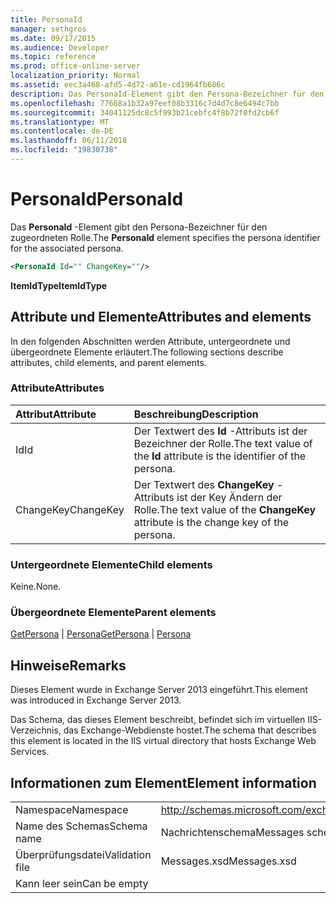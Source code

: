 ```yaml
---
title: PersonaId
manager: sethgros
ms.date: 09/17/2015
ms.audience: Developer
ms.topic: reference
ms.prod: office-online-server
localization_priority: Normal
ms.assetid: eec3a468-afd5-4d72-a61e-cd1964fb686c
description: Das PersonaId-Element gibt den Persona-Bezeichner für den zugeordneten Rolle.
ms.openlocfilehash: 77668a1b32a97eef08b3316c7d4d7c8e6494c7bb
ms.sourcegitcommit: 34041125dc8c5f993b21cebfc4f8b72f0fd2cb6f
ms.translationtype: MT
ms.contentlocale: de-DE
ms.lasthandoff: 06/11/2018
ms.locfileid: "19830738"
---
```

# <a name="personaid"></a><span data-ttu-id="12710-103">PersonaId</span><span class="sxs-lookup"><span data-stu-id="12710-103">PersonaId</span></span>

<span data-ttu-id="12710-104">Das **PersonaId** -Element gibt den Persona-Bezeichner für den zugeordneten Rolle.</span><span class="sxs-lookup"><span data-stu-id="12710-104">The **PersonaId** element specifies the persona identifier for the associated persona.</span></span> 
  
```XML
<PersonaId Id="" ChangeKey=""/>
```

 <span data-ttu-id="12710-105">**ItemIdType**</span><span class="sxs-lookup"><span data-stu-id="12710-105">**ItemIdType**</span></span>
## <a name="attributes-and-elements"></a><span data-ttu-id="12710-106">Attribute und Elemente</span><span class="sxs-lookup"><span data-stu-id="12710-106">Attributes and elements</span></span>

<span data-ttu-id="12710-107">In den folgenden Abschnitten werden Attribute, untergeordnete und übergeordnete Elemente erläutert.</span><span class="sxs-lookup"><span data-stu-id="12710-107">The following sections describe attributes, child elements, and parent elements.</span></span>
  
### <a name="attributes"></a><span data-ttu-id="12710-108">Attribute</span><span class="sxs-lookup"><span data-stu-id="12710-108">Attributes</span></span>

|<span data-ttu-id="12710-109">**Attribut**</span><span class="sxs-lookup"><span data-stu-id="12710-109">**Attribute**</span></span>|<span data-ttu-id="12710-110">**Beschreibung**</span><span class="sxs-lookup"><span data-stu-id="12710-110">**Description**</span></span>|
|:-----|:-----|
|<span data-ttu-id="12710-111">Id</span><span class="sxs-lookup"><span data-stu-id="12710-111">Id</span></span>  <br/> |<span data-ttu-id="12710-112">Der Textwert des **Id** -Attributs ist der Bezeichner der Rolle.</span><span class="sxs-lookup"><span data-stu-id="12710-112">The text value of the **Id** attribute is the identifier of the persona.</span></span>  <br/> |
|<span data-ttu-id="12710-113">ChangeKey</span><span class="sxs-lookup"><span data-stu-id="12710-113">ChangeKey</span></span>  <br/> |<span data-ttu-id="12710-114">Der Textwert des **ChangeKey** -Attributs ist der Key Ändern der Rolle.</span><span class="sxs-lookup"><span data-stu-id="12710-114">The text value of the **ChangeKey** attribute is the change key of the persona.</span></span>  <br/> |
   
### <a name="child-elements"></a><span data-ttu-id="12710-115">Untergeordnete Elemente</span><span class="sxs-lookup"><span data-stu-id="12710-115">Child elements</span></span>

<span data-ttu-id="12710-116">Keine.</span><span class="sxs-lookup"><span data-stu-id="12710-116">None.</span></span>
  
### <a name="parent-elements"></a><span data-ttu-id="12710-117">Übergeordnete Elemente</span><span class="sxs-lookup"><span data-stu-id="12710-117">Parent elements</span></span>

<span data-ttu-id="12710-118">[GetPersona](getpersona.md) | [Persona](persona.md)</span><span class="sxs-lookup"><span data-stu-id="12710-118">[GetPersona](getpersona.md) | [Persona](persona.md)</span></span>
  
## <a name="remarks"></a><span data-ttu-id="12710-119">Hinweise</span><span class="sxs-lookup"><span data-stu-id="12710-119">Remarks</span></span>

<span data-ttu-id="12710-120">Dieses Element wurde in Exchange Server 2013 eingeführt.</span><span class="sxs-lookup"><span data-stu-id="12710-120">This element was introduced in Exchange Server 2013.</span></span>
  
<span data-ttu-id="12710-121">Das Schema, das dieses Element beschreibt, befindet sich im virtuellen IIS-Verzeichnis, das Exchange-Webdienste hostet.</span><span class="sxs-lookup"><span data-stu-id="12710-121">The schema that describes this element is located in the IIS virtual directory that hosts Exchange Web Services.</span></span>
  
## <a name="element-information"></a><span data-ttu-id="12710-122">Informationen zum Element</span><span class="sxs-lookup"><span data-stu-id="12710-122">Element information</span></span>

|||
|:-----|:-----|
|<span data-ttu-id="12710-123">Namespace</span><span class="sxs-lookup"><span data-stu-id="12710-123">Namespace</span></span>  <br/> |http://schemas.microsoft.com/exchange/services/2006/messages  <br/> |
|<span data-ttu-id="12710-124">Name des Schemas</span><span class="sxs-lookup"><span data-stu-id="12710-124">Schema name</span></span>  <br/> |<span data-ttu-id="12710-125">Nachrichtenschema</span><span class="sxs-lookup"><span data-stu-id="12710-125">Messages schema</span></span>  <br/> |
|<span data-ttu-id="12710-126">Überprüfungsdatei</span><span class="sxs-lookup"><span data-stu-id="12710-126">Validation file</span></span>  <br/> |<span data-ttu-id="12710-127">Messages.xsd</span><span class="sxs-lookup"><span data-stu-id="12710-127">Messages.xsd</span></span>  <br/> |
|<span data-ttu-id="12710-128">Kann leer sein</span><span class="sxs-lookup"><span data-stu-id="12710-128">Can be empty</span></span>  <br/> ||
   

